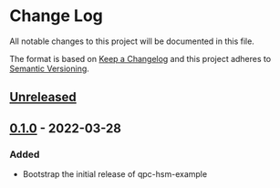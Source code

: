 # Change Log
All notable changes to this project will be documented in this file.

The format is based on [Keep a Changelog](http://keepachangelog.com/)
and this project adheres to [Semantic Versioning](http://semver.org/).

## [Unreleased]

## [0.1.0] - 2022-03-28

### Added
- Bootstrap the initial release of qpc-hsm-example

[Unreleased]: https://github.com/massivelivefun/qpc-hsm-example/compare/0.1.0...HEAD
[0.1.0]: https://github.com/massivelivefun/qpc-hsm-example/releases/tag/0.1.0
